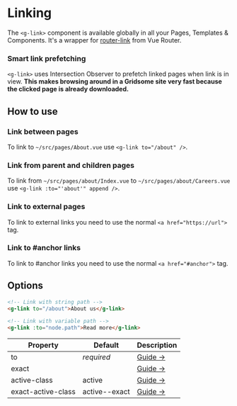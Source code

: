 # Linking
The `<g-link>` component is available globally in all your Pages, Templates & Components. It's a wrapper for [router-link](https://router.vuejs.org/api/#router-link-props) from Vue Router.


### Smart link prefetching
`<g-link>` uses Intersection Observer to prefetch linked pages when link is in view. **This makes browsing around in a Gridsome site very fast because the clicked page is already downloaded.**


## How to use

### Link between pages
To link to `~/src/pages/About.vue` use `<g-link to="/about" />`.

### Link from parent and children pages
To link from `~/src/pages/about/Index.vue` to `~/src/pages/about/Careers.vue` use `<g-link :to="'about'" append />`.

### Link to external pages
To link to external links you need to use the normal `<a href="https://url">` tag.

### Link to #anchor links
To link to #anchor links you need to use the normal `<a href="#anchor">` tag.

## Options

```html
<!-- Link with string path -->
<g-link to="/about">About us</g-link>

<!-- Link with variable path -->
<g-link :to="node.path">Read more</g-link>
```

|Property |Default|Description|
|---------|-------|-----------|
|to       |*required*|[Guide →](https://router.vuejs.org/api/#to)|
|exact    |				|[Guide →](https://router.vuejs.org/api/#exact)|
|active-class|active				|[Guide →](https://router.vuejs.org/api/#active-class)|
|exact-active-class|active--exact				|[Guide →](https://router.vuejs.org/api/#exact-active-class)|
